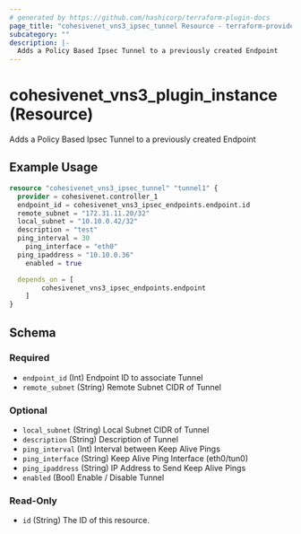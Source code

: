 ```yaml
---
# generated by https://github.com/hashicorp/terraform-plugin-docs
page_title: "cohesivenet_vns3_ipsec_tunnel Resource - terraform-provider-cohesivenet"
subcategory: ""
description: |-
  Adds a Policy Based Ipsec Tunnel to a previously created Endpoint
---
```


# cohesivenet_vns3_plugin_instance (Resource)

Adds a Policy Based Ipsec Tunnel to a previously created Endpoint

## Example Usage

```terraform
resource "cohesivenet_vns3_ipsec_tunnel" "tunnel1" {
  provider = cohesivenet.controller_1
  endpoint_id = cohesivenet_vns3_ipsec_endpoints.endpoint.id
  remote_subnet = "172.31.11.20/32"
  local_subnet = "10.10.0.42/32"
  description = "test"
  ping_interval = 30
	ping_interface = "eth0"
  ping_ipaddress = "10.10.0.36"
	enabled = true

  depends_on = [
        cohesivenet_vns3_ipsec_endpoints.endpoint
    ]
}
```

<!-- schema generated by tfplugindocs -->
## Schema

### Required

- `endpoint_id` (Int) Endpoint ID to associate Tunnel
- `remote_subnet` (String) Remote Subnet CIDR of Tunnel

### Optional

- `local_subnet` (String) Local Subnet CIDR of Tunnel
- `description` (String) Description of Tunnel 
- `ping_interval` (Int) Interval between Keep Alive Pings
- `ping_interface` (String) Keep Alive Ping Interface (eth0/tun0)
- `ping_ipaddress` (String) IP Address to Send Keep Alive Pings
- `enabled` (Bool) Enable / Disable Tunnel

### Read-Only

- `id` (String) The ID of this resource.


